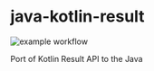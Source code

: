 # java-kotlin-result


![example workflow](https://github.com/skopylov58/java-kotlin-result/actions/workflows/gradle.yml/badge.svg)

Port of Kotlin Result API to the Java


